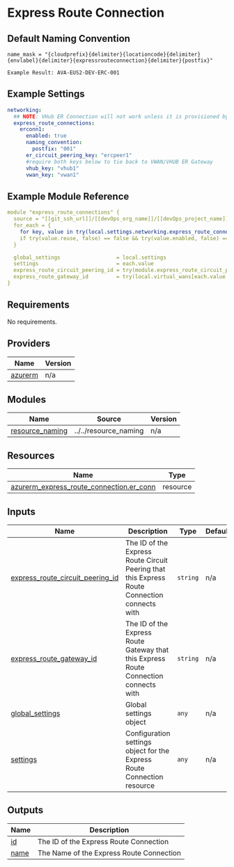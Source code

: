 # Express Route Connection

## Default Naming Convention
```
name_mask = "{cloudprefix}{delimiter}{locationcode}{delimiter}{envlabel}{delimiter}{expressrouteconnection}{delimiter}{postfix}"

Example Result: AVA-EUS2-DEV-ERC-001
```

## Example Settings
```yaml
networking:
  ## NOTE: VHub ER Connection will not work unless it is provisioned by vendor
  express_route_connections:
    erconn1:
      enabled: true
      naming_convention:
        postfix: "001"
      er_circuit_peering_key: "ercpeer1"
      #require both keys below to tie back to VWAN/VHUB ER Gateway
      vhub_key: "vhub1"
      vwan_key: "vwan1"
```

## Example Module Reference

```yaml
module "express_route_connections" {
  source = "[[git_ssh_url]]/[[devOps_org_name]]/[[devOps_project_name]]/[[devOps_repo_name]]//modules/networking/express_route_connection"
  for_each = {
    for key, value in try(local.settings.networking.express_route_connections, {}) : key => value
    if try(value.reuse, false) == false && try(value.enabled, false) == true
  }

  global_settings                  = local.settings
  settings                         = each.value
  express_route_circuit_peering_id = try(module.express_route_circuit_peerings[each.value.er_circuit_peering_key].id, null)
  express_route_gateway_id         = try(local.virtual_wans[each.value.vwan_key].virtual_hubs[each.value.vhub_key].er_gateway.id, null)
}
```

<!-- BEGIN_TF_DOCS -->
## Requirements

No requirements.

## Providers

| Name | Version |
|------|---------|
| <a name="provider_azurerm"></a> [azurerm](#provider\_azurerm) | n/a |

## Modules

| Name | Source | Version |
|------|--------|---------|
| <a name="module_resource_naming"></a> [resource\_naming](#module\_resource\_naming) | ../../resource_naming | n/a |

## Resources

| Name | Type |
|------|------|
| [azurerm_express_route_connection.er_conn](https://registry.terraform.io/providers/hashicorp/azurerm/latest/docs/resources/express_route_connection) | resource |

## Inputs

| Name | Description | Type | Default | Required |
|------|-------------|------|---------|:--------:|
| <a name="input_express_route_circuit_peering_id"></a> [express\_route\_circuit\_peering\_id](#input\_express\_route\_circuit\_peering\_id) | The ID of the Express Route Circuit Peering that this Express Route Connection connects with | `string` | n/a | yes |
| <a name="input_express_route_gateway_id"></a> [express\_route\_gateway\_id](#input\_express\_route\_gateway\_id) | The ID of the Express Route Gateway that this Express Route Connection connects with | `string` | n/a | yes |
| <a name="input_global_settings"></a> [global\_settings](#input\_global\_settings) | Global settings object | `any` | n/a | yes |
| <a name="input_settings"></a> [settings](#input\_settings) | Configuration settings object for the Express Route Connection resource | `any` | n/a | yes |

## Outputs

| Name | Description |
|------|-------------|
| <a name="output_id"></a> [id](#output\_id) | The ID of the Express Route Connection |
| <a name="output_name"></a> [name](#output\_name) | The Name of the Express Route Connection |
<!-- END_TF_DOCS -->
